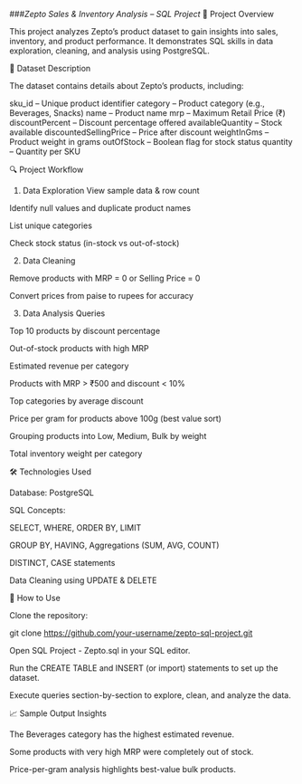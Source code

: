###*Zepto Sales & Inventory Analysis – SQL Project*
📌 Project Overview

This project analyzes Zepto’s product dataset to gain insights into sales, inventory, and product performance. It demonstrates SQL skills in data exploration, cleaning, and analysis using PostgreSQL.

📂 Dataset Description

The dataset contains details about Zepto’s products, including:

sku_id – Unique product identifier
category – Product category (e.g., Beverages, Snacks)
name – Product name
mrp – Maximum Retail Price (₹)
discountPercent – Discount percentage offered
availableQuantity – Stock available
discountedSellingPrice – Price after discount
weightInGms – Product weight in grams
outOfStock – Boolean flag for stock status
quantity – Quantity per SKU

🔍 Project Workflow
1. Data Exploration
View sample data & row count

Identify null values and duplicate product names

List unique categories

Check stock status (in-stock vs out-of-stock)

2. Data Cleaning

Remove products with MRP = 0 or Selling Price = 0

Convert prices from paise to rupees for accuracy

3. Data Analysis Queries

Top 10 products by discount percentage

Out-of-stock products with high MRP

Estimated revenue per category

Products with MRP > ₹500 and discount < 10%

Top categories by average discount

Price per gram for products above 100g (best value sort)

Grouping products into Low, Medium, Bulk by weight

Total inventory weight per category

🛠 Technologies Used

Database: PostgreSQL

SQL Concepts:

SELECT, WHERE, ORDER BY, LIMIT

GROUP BY, HAVING, Aggregations (SUM, AVG, COUNT)

DISTINCT, CASE statements

Data Cleaning using UPDATE & DELETE

📜 How to Use

Clone the repository:

git clone https://github.com/your-username/zepto-sql-project.git


Open SQL Project - Zepto.sql in your SQL editor.

Run the CREATE TABLE and INSERT (or import) statements to set up the dataset.

Execute queries section-by-section to explore, clean, and analyze the data.

📈 Sample Output Insights

The Beverages category has the highest estimated revenue.

Some products with very high MRP were completely out of stock.

Price-per-gram analysis highlights best-value bulk products.
